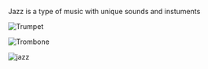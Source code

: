 Jazz is a type of music with unique sounds and instuments

![Trumpet](https://daily.jstor.org/wp-content/uploads/2021/05/what_is_jazz_poetry_1050x700.jpg)

![Trombone](https://hmi.frost.miami.edu/_assets/images/homepage/grids/hmi-homepage-gateway-big-band-480x320.jpg)

![jazz](https://media1.fdncms.com/rochester/imager/u/original/10434163/large-magnum.jpg)
